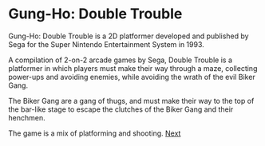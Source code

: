 # Gung-Ho: Double Trouble

Gung-Ho: Double Trouble is a 2D platformer developed and published by Sega for the Super Nintendo Entertainment System in 1993.

A compilation of 2-on-2 arcade games by Sega, Double Trouble is a platformer in which players must make their way through a maze, collecting power-ups and avoiding enemies, while avoiding the wrath of the evil Biker Gang.

The Biker Gang are a gang of thugs, and must make their way to the top of the bar-like stage to escape the clutches of the Biker Gang and their henchmen.

The game is a mix of platforming and shooting.
[Next](432.md)